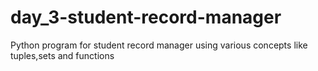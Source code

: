 # day_3-student-record-manager
Python program for student record manager using various concepts like tuples,sets and functions
